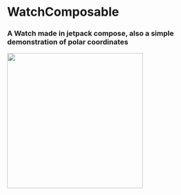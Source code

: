 # WatchComposable
### A Watch made in jetpack compose, also a simple demonstration of polar coordinates

<img src="https://user-images.githubusercontent.com/16981140/151714798-ff2c81a2-c852-4fbe-87ca-d7e59aae635e.png" width="315"/>

